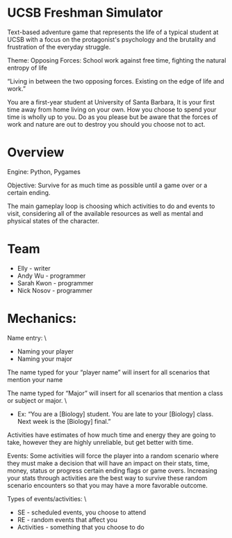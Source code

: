 # UCSB Freshman Simulator

Text-based adventure game that represents the life of a typical student at UCSB with a focus on the protagonist's psychology and the brutality and frustration of the everyday struggle.

Theme: Opposing Forces: School work against free time, fighting the natural entropy of life 

“Living in between the two opposing forces. Existing on the edge of life and work.”

You are a first-year student at University of Santa Barbara, It is your first time away from home living on your own. How you choose to spend your time is wholly up to you. Do as you please but be aware that the forces of work and nature are out to destroy you should you choose not to act. 

# Overview

Engine: Python, Pygames

Objective: Survive for as much time as possible until a game over or a certain ending. 

The main gameplay loop is choosing which activities to do and events to visit, considering all of the available resources as well as mental and physical states of the character.

# Team

* Elly - writer
* Andy Wu - programmer
* Sarah Kwon - programmer
* Nick Nosov - programmer

# Mechanics:

Name entry: \\
* Naming your player
* Naming your major

The name typed for your “player name” will insert for all scenarios that mention your name 

The name typed for “Major” will insert for all scenarios that mention a class or subject or major. \\
* Ex: “You are a [Biology] student. You are late to your [Biology] class. Next week is the [Biology] final.”


Activities have estimates of how much time and energy they are going to take, however they are highly unreliable, but get better with time.

Events: Some activities will force the player into a random scenario where they must make a decision that will have an impact on their stats, time, money, status or progress certain ending flags or game overs. Increasing your stats through activities are the best way to survive these random scenario encounters so that you may have a more favorable outcome.

Types of events/activities: \\
* SE - scheduled events, you choose to attend
* RE - random events that affect you
* Activities - something that you choose to do

